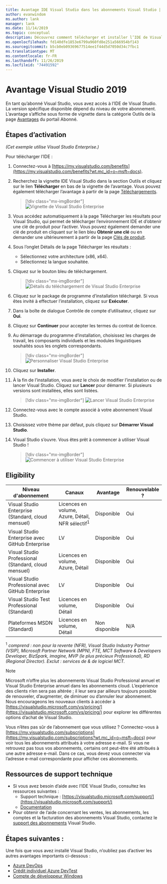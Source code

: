 ```yaml
---
title: Avantage IDE Visual Studio dans les abonnements Visual Studio | Microsoft Docs
author: evanwindom
ms.author: lank
manager: lank
ms.date: 11/14/2019
ms.topic: conceptual
description: Découvrez comment télécharger et installer l’IDE de Visual Studio inclus dans votre abonnement Visual Studio.
ms.openlocfilehash: fd140dfe1853e6799a960fd8e251a566954bf143
ms.sourcegitcommit: b5cb0eb09369677514ee1f44d5d7050d34c7fbc1
ms.translationtype: MT
ms.contentlocale: fr-FR
ms.lasthandoff: 11/26/2019
ms.locfileid: "74491592"
---
```

# <a name="the-visual-studio-2019-benefit"></a>Avantage Visual Studio 2019

En tant qu’abonné Visual Studio, vous avez accès à l’IDE de Visual Studio.  La version spécifique disponible dépend du niveau de votre abonnement.  L’avantage s’affiche sous forme de vignette dans la catégorie Outils de la page [Avantages](https://my.visualstudio.com/benefits?wt.mc_id=o~msft~docs) du portail Abonné.

## <a name="activation-steps"></a>Étapes d’activation

*(Cet exemple utilise Visual Studio Enterprise.)*

Pour télécharger l’IDE :
1. Connectez-vous à [https://my.visualstudio.com/benefits](https://my.visualstudio.com/benefits?wt.mc_id=o~msft~docs).
2. Recherchez la vignette IDE Visual Studio dans la section Outils et cliquez sur le lien **Télécharger** en bas de la vignette de l’avantage.  Vous pouvez également télécharger l’avantage à partir de la page [Téléchargements](https://my.visualstudio.com/downloads?wt.mc_id=o~msft~docs).
   > [!div class="mx-imgBorder"]
   > ![Vignette de Visual Studio Enterprise](_img/vs-ide-experience/vs-ide-tile.png)

3. Vous accédez automatiquement à la page Télécharger les résultats pour Visual Studio, qui permet de télécharger l’environnement IDE et d’obtenir une clé de produit pour l’activer. Vous pouvez également demander une clé de produit en cliquant sur le lien bleu **Obtenir une clé** ou en demander une ultérieurement à partir de la page [Clés de produit](https://my.visualstudio.com/productkeys).
4. Sous l’onglet Détails de la page Télécharger les résultats :
   - Sélectionnez votre architecture (x86, x64).
   - Sélectionnez la langue souhaitée.
5. Cliquez sur le bouton bleu de téléchargement.
   > [!div class="mx-imgBorder"]
   > ![Détails du téléchargement de Visual Studio Enterprise](_img/vs-ide-experience/vs-ide-download-details.png)
6. Cliquez sur le package de programme d’installation téléchargé.  Si vous êtes invité à effectuer l’installation, cliquez sur **Exécuter**.
7. Dans la boîte de dialogue Contrôle de compte d’utilisateur, cliquez sur **Oui**.
8. Cliquez sur **Continuer** pour accepter les termes du contrat de licence.
9. Au démarrage du programme d’installation, choisissez les charges de travail, les composants individuels et les modules linguistiques souhaités sous les onglets correspondants.
   > [!div class="mx-imgBorder"]
   > ![Personnaliser Visual Studio Enterprise](_img/vs-ide-experience/vs-ide-customize-install-cropped.png)

10. Cliquez sur **Installer**.

11. À la fin de l’installation, vous avez le choix de modifier l’installation ou de lancer Visual Studio.  Cliquez sur **Lancer** pour démarrer.  Si plusieurs versions sont installées, elles sont listées.
    > [!div class="mx-imgBorder"]
    > ![Lancer Visual Studio Enterprise](_img/vs-ide-experience/vs-ide-versions.png)

12. Connectez-vous avec le compte associé à votre abonnement Visual Studio.

13. Choisissez votre thème par défaut, puis cliquez sur **Démarrer Visual Studio**.

14. Visual Studio s’ouvre. Vous êtes prêt à commencer à utiliser Visual Studio !

    > [!div class="mx-imgBorder"]
    > ![Commencer à utiliser Visual Studio Enterprise](_img/vs-ide-experience/vs-ide-start-cropped.png)


## <a name="eligibility"></a>Eligibility

| Niveau d'abonnement                                                 |     Canaux                                            | Avantage                                                          | Renouvelable ?    |
|--------------------------------------------------------------------|---------------------------------------------------------|------------------------------------------------------------------|---------------|
| Visual Studio Enterprise (Standard, cloud mensuel)   | Licences en volume, Azure, Détail, NFR sélectif<sup>1</sup> | Disponible       |  Oui          |
| Visual Studio Enterprise avec GitHub Enterprise   | LV | Disponible       |  Oui          |
| Visual Studio Professional (Standard, cloud mensuel) | Licences en volume, Azure, Détail                                       | Disponible                                                            |  Oui          |
| Visual Studio Professional avec GitHub Enterprise | LV   | Disponible              |  Oui          |
| Visual Studio Test Professional (Standard)                         | Licences en volume, Détail                                              | Disponible                                             |  Oui         |
| Plateformes MSDN (Standard)                                          | Licences en volume, Détail                                              | Non disponible                                              |  N/A          |

<sup>1</sup>  *comprend : non pour la revente (NFR), Visual Studio Industry Partner (VSIP), Microsoft Partner Network (MPN), FTE, MCT Software & Developers Developer, BizSpark, imagine, MVP (le plus précieux Professional), RD (Regional Director).  Exclut : services de & de logiciel MCT.*

> [!NOTE]
> Microsoft n’offre plus les abonnements Visual Studio Professional annuel et Visual Studio Enterprise annuel dans les abonnements cloud. L’expérience des clients n’en sera pas altérée ; il leur sera par ailleurs toujours possible de renouveler, d’augmenter, de diminuer ou d’annuler leur abonnement. Nous encourageons les nouveaux clients à accéder à [https://visualstudio.microsoft.com/vs/pricing/](https://visualstudio.microsoft.com/vs/pricing/) pour explorer les différentes options d’achat de Visual Studio.

Vous n’êtes pas sûr de l’abonnement que vous utilisez ?  Connectez-vous à [https://my.visualstudio.com/subscriptions](https://my.visualstudio.com/subscriptions?wt.mc_id=o~msft~docs) pour voir tous les abonnements attribués à votre adresse e-mail. Si vous ne retrouvez pas tous vos abonnements, certains ont peut-être été attribués à une autre adresse e-mail.  Dans ce cas, vous devez vous connecter via l’adresse e-mail correspondante pour afficher ces abonnements.

## <a name="support-resources"></a>Ressources de support technique
- Si vous avez besoin d’aide avec l’IDE Visual Studio, consultez les ressources suivantes :
  - Support technique : [https://visualstudio.microsoft.com/support/](https://visualstudio.microsoft.com/support/)
  - [Documentation](/visualstudio/)
- Pour obtenir de l’aide concernant les ventes, les abonnements, les comptes et la facturation des abonnements Visual Studio, contactez le [support des abonnements](https://visualstudio.microsoft.com/subscriptions/support/) Visual Studio.

## <a name="next-steps"></a>Étapes suivantes :
Une fois que vous avez installé Visual Studio, n’oubliez pas d’activer les autres avantages importants ci-dessous :
- [Azure DevOps](vs-azure-devops.md)
- [Crédit individuel Azure DevTest](vs-azure.md)
- [Compte de développeur Windows](vs-windows-dev.md)
